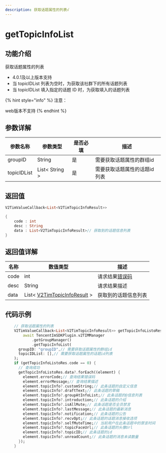 ```yaml
---
description: 获取话题属性的列表√
---
```


# getTopicInfoList

## 功能介绍

获取话题属性的列表

* 4.0.1及以上版本支持
* 当 topicIDList 列表为空时，为获取该社群下的所有话题列表
* 当 topicIDList 填入指定的话题 ID 时，为获取填入的话题列表

{% hint style="info" %}
注意：

web版本不支持
{% endhint %}

## 参数详解

| 参数名称        | 参数类型           | 是否必填 | 描述              |
| ----------- | -------------- | ---- | --------------- |
| groupID     | String         | 是    | 需要获取话题属性的群组id   |
| topicIDList | List< String > | 是    | 需要获取话题属性的话题id列表 |

## 返回值

```dart
V2TimValueCallback<List<V2TimTopicInfoResult>>

{
    code : int
    desc : String
    data : List<V2TimTopicInfoResult>// 获取到的话题信息列表
}
```

## 返回值详解

| 名称   | 数值类型                                                                           | 描述                                                             |
| ---- | ------------------------------------------------------------------------------ | -------------------------------------------------------------- |
| code | int                                                                            | 请求结果[错误码](https://cloud.tencent.com/document/product/269/1671) |
| desc | String                                                                         | 请求结果描述                                                         |
| data | List< [V2TimTopicInfoResult](../guan-jian-lei/topic/v2timtopicinforesult.md) > | 获取到的话题信息列表                                                     |

## 代码示例

```dart
    // 获取话题属性的列表
    V2TimValueCallback<List<V2TimTopicInfoResult>> getTopicInfoListoRes =
        await TencentImSDKPlugin.v2TIMManager
            .getGroupManager()
            .getTopicInfoList(
      groupID: "groupID",// 需要获取话题属性的群组id
      topicIDList: [],// 需要获取话题属性的话题id列表
    );
    if (getTopicInfoListoRes.code == 0) {
      // 查询成功
      getTopicInfoListoRes.data?.forEach((element) {
        element.errorCode;// 查询结果错误码
        element.errorMessage;// 查询结果描述
        element.topicInfo?.customString;// 此条话题的自定义信息
        element.topicInfo?.draftText;// 此条话题的草稿
        element.topicInfo?.groupAtInfoList;// 此条话题的@信息列表
        element.topicInfo?.introduction;// 此条话题的介绍
        element.topicInfo?.isAllMute;// 此条话题是否全员禁言
        element.topicInfo?.lastMessage;// 此条话题的最新消息
        element.topicInfo?.notification;// 此条话题的公告
        element.topicInfo?.recvOpt;// 此条话题的话题消息接收选项
        element.topicInfo?.selfMuteTime;// 当前用户在此条话题中的禁言时间
        element.topicInfo?.topicFaceUrl;// 此条话题的头像Url
        element.topicInfo?.topicID;// 此条话题的id
        element.topicInfo?.unreadCount;// 此条话题的消息未读数量
      });
    }
```
